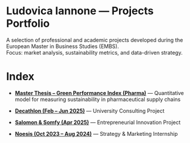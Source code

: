 # Ludovica Iannone — Projects Portfolio

A selection of professional and academic projects developed during the European Master in Business Studies (EMBS).  
Focus: market analysis, sustainability metrics, and data-driven strategy.

# Index

- **[Master Thesis – Green Performance Index (Pharma)](./thesis-green-index/01-summary.pdf)** — Quantitative model for measuring sustainability in pharmaceutical supply chains

- **[Decathlon (Feb – Jun 2025)](./Decathlon%20project%20summary.pdf)** — University Consulting Project
  
- **[Salomon & Somfy (Apr 2025)](./Salomon%20somfy%20project%20summary.pdf)** — Entrepreneurial Innovation Project
  
- **[Noesis (Oct 2023 – Aug 2024)](./Noesis%20project%20summary.pdf)** — Strategy & Marketing Internship   

